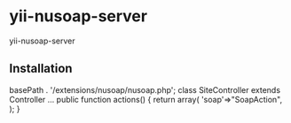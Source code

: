 # yii-nusoap-server
yii-nusoap-server



## Installation
<?php

require_once Yii::app()->basePath . '/extensions/nusoap/nusoap.php';

class SiteController extends Controller
...
public function actions() {
        return array(
            'soap'=>"SoapAction",
            
        );
    }
